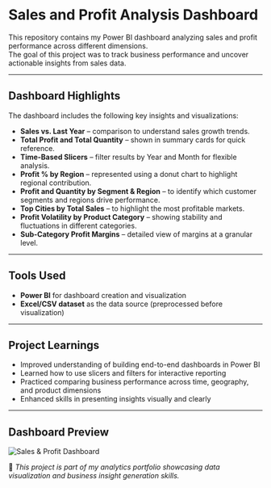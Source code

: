 # Sales and Profit Analysis Dashboard

This repository contains my Power BI dashboard analyzing sales and profit performance across different dimensions.  
The goal of this project was to track business performance and uncover actionable insights from sales data.

---

## Dashboard Highlights

The dashboard includes the following key insights and visualizations:

- **Sales vs. Last Year** – comparison to understand sales growth trends.  
- **Total Profit and Total Quantity** – shown in summary cards for quick reference.  
- **Time-Based Slicers** – filter results by Year and Month for flexible analysis.  
- **Profit % by Region** – represented using a donut chart to highlight regional contribution.  
- **Profit and Quantity by Segment & Region** – to identify which customer segments and regions drive performance.  
- **Top Cities by Total Sales** – to highlight the most profitable markets.  
- **Profit Volatility by Product Category** – showing stability and fluctuations in different categories.  
- **Sub-Category Profit Margins** – detailed view of margins at a granular level.

---

## Tools Used
- **Power BI** for dashboard creation and visualization  
- **Excel/CSV dataset** as the data source (preprocessed before visualization)

---

## Project Learnings
- Improved understanding of building end-to-end dashboards in Power BI  
- Learned how to use slicers and filters for interactive reporting  
- Practiced comparing business performance across time, geography, and product dimensions  
- Enhanced skills in presenting insights visually and clearly

---

## Dashboard Preview

![Sales & Profit Dashboard](sales_profit_dashboard.png)



📌 *This project is part of my analytics portfolio showcasing data visualization and business insight generation skills.*
